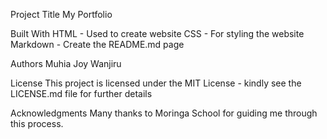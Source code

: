 Project Title
My Portfolio

Built With
HTML - Used to create website
CSS - For styling the website
Markdown - Create the README.md page

Authors
Muhia Joy Wanjiru

License
This project is licensed under the MIT License - kindly see the LICENSE.md file for further details

Acknowledgments
Many thanks to Moringa School for guiding me through this process.

